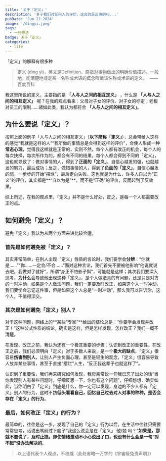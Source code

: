 ```yaml
---
title: '关于「定义」'
description: '关于我们对任何人的评价，这真的是正确的吗...'
pubDate: 'Jun 22 2024'
image: '/dingyi.jpeg'
tags:
  - 一些想法
badge: 关于「定义」
categories:
  - life
---
```


「定义」的解释有很多种

> 定义 (dìng yì)，英文是Definition，原指对事物做出的明确价值描述。一般地，能清楚地规定某一名称或术语的概念叫做该名称或术语的定义。  ——百度百科

我这里所说的定义，主要指的是 **「人与人之间的相互定义」** ，什么是 **「人与人之间的相互定义」** 呢？在我的观点看来：父母对子女的评价、对子女的标定；老板对员工的限制……诸如此类，我认为都符合 **「人与人之间的相互定义」**。

## 为什么要说「定义」？

按照上面的例子「人与人之间的相互定义」（**以下简称「定义」**），总会带给人这样的感觉“我就是这样的人”“我所做的事情总是会得到这样的评价”，会使人形成一种**常态心理**，觉得我这样就是正常的，实则不然，每个人都有改正的机会，每个人的每次抉择，每次所作为的，都会有不同的结果。每个人都会得到不同的「定义」，这也就导致了：做对事情的人，得到了**正面的「定义」**，自信心越发的强，也就越发的努力，最后成功；反之，做错事情的人，得到了**负面的「定义」**，自信心越发的弱，一步步的开始“摆烂”，最后走向失败。这也就是为什么，许多人自以为“正义”的评价，其实都是**“自以为是”**，而不是“正确”的评价，反而起到了反效果。

综上所述，在我的观点里，「定义」并不是什么好处，反之，是每一个人都需要改正的点。

## 如何避免「定义」？

避免「定义」我认为从两个方面来讲比较合适。

### 首先是如何避免被「定义」？

其实非常简单，在别人出现「定义」性质的言论时，我们要学会**分辨**：“你就是……”“你……一定会/不会……”面对这种言论，我们首先不要被他影响“他说就说去吧，我做对了就好”，所谓“身正不怕影子斜”，可能就是这样；其次我们要深入思考，**为什么**会导致他出现这种「定义」，是个人做法真的有问题，还是只是对方的一时冲动，如果是个人做法问题，我们一定要及时改正，如果这个人一时冲动，我们要学会忘记这件事，但是如果这个人总是“一时冲动”，那么我可以告诉你，这个人，不值得深交。

### 其次是如何避免「定义」别人？

对于这种问题，网络上的**某些“专家”**给出的结论总是：“你要学会发现并改正！”这种公式性质的结论。确实是这样，但是怎样发现，怎样改正？我们一概不清楚。

在发现、改正之前，我认为还有一个极其重要的步骤：认识到改正的重要性。在改正之前，我们必须明白「定义」对于多数人来说，是一个**极大的缺点**，「定义」很容易**伤害到别人**，让别人产生负面心理，甚至是轻生的观念，「定义」很容易导致人放弃某些事情，甚至于直接“摆烂”人生，“反正我这辈子也就这样了”。

认识到了重要性，我们再来研究如何发现，我母亲常说一句我已忘了出处的话“当你发现别人有某些问题时，仔细反思一下，你也有这个问题”，仔细想想，确实如此，当你明白了「定义」到底是什么，你一定可以发现，身边的不少人都有「定义」别人的行为，这时不妨**低头看看自己，回忆自己过去对人对事的种种，是否会存在「定义」的行为**。

### 最后，如何改正「定义」的行为？

最简单的，往往是这一步，发现了自己的「定义」行为以后，在生活中往往只需要常常思考，话说出嘴前过下脑子“我这么说会是在「定义」 他/她 吗？”**如果是，那就不要说了，及时止损。即使情绪激动不小心说出了口，也没有什么会是一句“对不起”没办法解决的**。

> 以上谨代表个人观点，不权威（此处省略一万字的《宇宙级免责声明》）